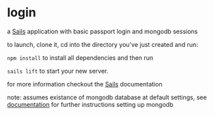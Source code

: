 # login

a [Sails](http://sailsjs.org) application with basic passport login and mongodb sessions

to launch, clone it, cd into the directory you've just created and run:

<code>npm install</code>
to install all dependencies and then run

<code>sails lift</code>
to start your new server.

for more information checkout the [Sails](http://sailsjs.org) documentation

note: assumes existance of mongodb database at default settings, see [documentation](http://docs.mongodb.org/manual/installation/) for further instructions setting up mongodb

